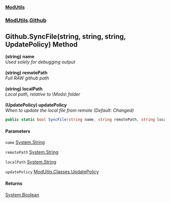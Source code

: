#### [ModUtils](index.md 'index')
### [ModUtils](ModUtils.md 'ModUtils').[Github](ModUtils.Github.md 'ModUtils.Github')

## Github.SyncFile(string, string, string, UpdatePolicy) Method

<b>(string) name</b><br/><i>Used solely for debugging output</i><br/><br/><b>(string) remotePath</b><br/><i>Full RAW github path</i><br/><br/><b>(string) localPath</b><br/><i>Local path, relative to \Mods\ folder</i><br/><br/><b>(UpdatePolicy) updatePolicy</b><br/><i>When to update the local file from remote (Default: Changed)</i>

```csharp
public static bool SyncFile(string name, string remotePath, string localPath, ModUtils.Classes.UpdatePolicy updatePolicy=ModUtils.Classes.UpdatePolicy.Changed);
```
#### Parameters

<a name='ModUtils.Github.SyncFile(string,string,string,ModUtils.Classes.UpdatePolicy).name'></a>

`name` [System.String](https://docs.microsoft.com/en-us/dotnet/api/System.String 'System.String')

<a name='ModUtils.Github.SyncFile(string,string,string,ModUtils.Classes.UpdatePolicy).remotePath'></a>

`remotePath` [System.String](https://docs.microsoft.com/en-us/dotnet/api/System.String 'System.String')

<a name='ModUtils.Github.SyncFile(string,string,string,ModUtils.Classes.UpdatePolicy).localPath'></a>

`localPath` [System.String](https://docs.microsoft.com/en-us/dotnet/api/System.String 'System.String')

<a name='ModUtils.Github.SyncFile(string,string,string,ModUtils.Classes.UpdatePolicy).updatePolicy'></a>

`updatePolicy` [ModUtils.Classes.UpdatePolicy](https://docs.microsoft.com/en-us/dotnet/api/ModUtils.Classes.UpdatePolicy 'ModUtils.Classes.UpdatePolicy')

#### Returns
[System.Boolean](https://docs.microsoft.com/en-us/dotnet/api/System.Boolean 'System.Boolean')